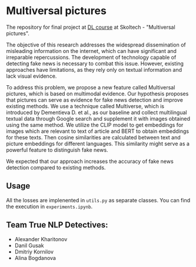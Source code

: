 # Multiversal pictures

The repository for final project at [DL course](https://github.com/oseledets/dl2023) at Skoltech - "Multiversal pictures".

The objective of this research addresses the widespread dissemination of misleading information on the internet, which can have significant and irreparable repercussions. The development of technology capable of detecting fake news is necessary to combat this issue. However, existing approaches have limitations, as they rely only on textual information and lack visual evidence.

To address this problem, we propose a new feature called Multiversal pictures, which is based on multimodal evidence. Our hypothesis proposes that pictures can serve as evidence for fake news detection and improve existing methods. We use a technique called Multiverse, which is introduced by Dementieva D. et al., as our baseline and collect multilingual textual data through Google search and supplement it with images obtained using the same method. We utilize the CLIP model to get embeddings for images which are relevant to text of article and BERT to obtain embeddings for these texts. Then cosine similarities are calculated between text and picture embeddings for different languages. This similarity might serve as a powerful feature to distinguish fake news.

We expected that our approach increases the accuracy of fake news detection compared to existing methods.

## Usage
All the losses are implenented in `utils.py` as separate classes. You can find the execution in `experiments.ipynb`.

## Team True NLP Detectives:
- Alexander Kharitonov
- Danil Gusak
- Dmitriy Kornilov
- Alina Bogdanova
